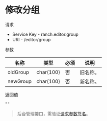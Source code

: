 # 修改分组

请求
- Service Key - ranch.editor.group
- URI - /editor/group

参数

|名称|类型|必须|说明|
|---|---|---|---|
|oldGroup|char(100)|否|旧名称。|
|newGroup|char(100)|否|新名称。|

返回值
```
""
```

> 后台管理接口，需验证[请求参数签名](https://github.com/heisedebaise/tephra/blob/master/tephra-ctrl/doc/sign.md)。